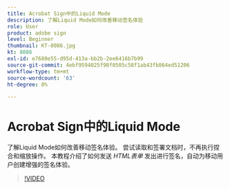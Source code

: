 ```yaml
---
title: Acrobat Sign中的Liquid Mode
description: 了解Liquid Mode如何改善移动签名体验
role: User
product: adobe sign
level: Beginner
thumbnail: KT-8086.jpg
kt: 8086
exl-id: e7680e55-d95d-413a-bb2b-2ee6416b7b99
source-git-commit: 4ebf9594025f98f0505c58f1ab43fb864ed51206
workflow-type: tm+mt
source-wordcount: '63'
ht-degree: 0%

---
```


# Acrobat Sign中的Liquid Mode

了解Liquid Mode如何改善移动签名体验。 尝试读取和签署文档时，不再执行捏合和缩放操作。 本教程介绍了如何发送 _HTML表单_ 发出进行签名，自动为移动用户创建增强的签名体验。

>[!VIDEO](https://video.tv.adobe.com/v/333803?quality=12&learn=on&hidetitle=true)

